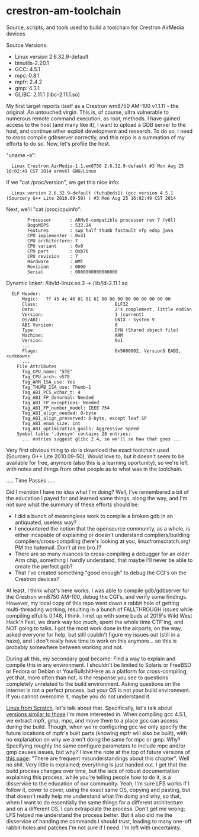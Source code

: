# crestron-am-toolchain
Source, scripts, and tools used to build a toolchain for Crestron AirMedia devices

Source Versions:
* Linux version 2.6.32.9-default
* binutils-2.20.1
* GCC: 4.5.1
* mpc: 0.8.1
* mpfr: 2.4.2
* gmp: 4.3.1
* GLIBC: 2.11.1 (libc-2.11.1.so)

My first target reports itself as a Crestron wm8750 AM-100 v1.1.11 - the original. An untouched virgin. This is, of course, ultra vulnerable to numerous remote command execution, as root, methods. I have gained access to the host (and many like it), I want to upload a GDB server to the host, and continue other exploit development and research. To do so, I need to cross compile gdbserver correctly, and this repo is a summation of my efforts to do so. Now, let's profile the host.

"uname -a":
```
  Linux Crestron.AirMedia-1.1.wm8750 2.6.32.9-default #3 Mon Aug 25 16:02:49 CST 2014 armv6l GNU/Linux
```

If we "cat /proc/version", we get this nice info:
```
  Linux version 2.6.32.9-default (tutu@eds1) (gcc version 4.5.1 (Sourcery G++ Lite 2010.09-50) ) #3 Mon Aug 25 16:02:49 CST 2014
```

Next, we'll "cat /proc/cpuinfo":
```
        Processor       : ARMv6-compatible processor rev 7 (v6l)
        BogoMIPS        : 532.24
        Features        : swp half thumb fastmult vfp edsp java 
        CPU implementer : 0x41
        CPU architecture: 7
        CPU variant     : 0x0
        CPU part        : 0xb76
        CPU revision    : 7
        Hardware        : WMT
        Revision        : 0000
        Serial          : 0000000000000000
```
Dynamic linker: /lib/ld-linux.so.3 -> /lib/ld-2.11.1.so
```  
  ELF Header:
      Magic:   7f 45 4c 46 01 01 01 00 00 00 00 00 00 00 00 00 
      Class:                             ELF32
      Data:                              2's complement, little endian
      Version:                           1 (current)
      OS/ABI:                            UNIX - System V
      ABI Version:                       0
      Type:                              DYN (Shared object file)
      Machine:                           ARM
      Version:                           0x1
      ...
      Flags:                             0x5000002, Version5 EABI, <unknown>
      ...
    File Attributes
      Tag_CPU_name: "5TE"
      Tag_CPU_arch: v5TE
      Tag_ARM_ISA_use: Yes
      Tag_THUMB_ISA_use: Thumb-1
      Tag_ABI_PCS_wchar_t: 4
      Tag_ABI_FP_denormal: Needed
      Tag_ABI_FP_exceptions: Needed
      Tag_ABI_FP_number_model: IEEE 754
      Tag_ABI_align_needed: 8-byte
      Tag_ABI_align_preserved: 8-byte, except leaf SP
      Tag_ABI_enum_size: int
      Tag_ABI_optimization_goals: Aggressive Speed
    Symbol table '.dynsym' contains 28 entries:
      ... entries suggest glibc 2.4, so we'll se how that goes ...
```
Very first obvious thing to do is download the exact toolchain used (Sourcery G++ Lite 2010.09-50). Would love to, but it doesn't seem to be available for free, anymore (also this is a learning oportunity), so we're left with notes and things from other people as to what was in the toolchain.

..... Time Passes .....

Did I mention I have no idea what I'm doing? Well, I've remembered a bit of the education I payed for and learned some things, along the way, and I'm not sure what the summary of these efforts should be: 
* I did a bunch of meaningless work to compile a broken gdb in an antiquated, useless way? 
* I encountered the notion that the opensource community, as a whole, is either incapable of explaining or doesn't understand compilers/building compilers/cross-compiling (here's looking at you, linuxfromscratch.org! PM the hatemail. Don't at me bro.)? 
* There are so many nuances to cross-compiling a debugger for an older Arm chip, something I hardly understand, that maybe I'll never be able to create the perfect gdb?
* That I've created something "good enough" to debug the CGI's on the Crestron devices?

At least, I think what's here works. I was able to compile gdb/gdbserver for the Crestron wm8750 AM-100, debug the CGI's, and verify some findings. However, my local copy of this repo went down a rabbit hole of getting multi-threading working, resulting in a bunch of FALLTHROUGH issues while compiling elfutils 0.148, I think. I met up with some buds at 2019's Wild West Hack'n Fest, we drank way too much, spent the whole time CTF'ing, and NOT going to talks. I got the most work done in the airports, on the way, asked everyone for help, but still couldn't figure my issues out (still in a haze), and I don't really have time to work on this anymore... so this is probably somewhere between working and not.

During all this, my secondary goal became: Find a way to explain and compile this in any environment. I shouldn't be limited to Solaris or FreeBSD or Fedora or Debian or YourBullshitHere as a platform for cross-compiling, yet that, more often than not, is the response you see to questions completely unrelated to the build environment. Asking questions on the internet is not a perfect process, but your OS is not your build environment. If you cannot overcome it, maybe you do not understand it.

[Linux from Scratch](http://www.linuxfromscratch.org/), let's talk about that. Specifically, let's talk about [versions similar to those](http://www.linuxfromscratch.org/lfs/view/6.7/chapter05/gcc-pass1.html) I'm more interested in. When compiling gcc 4.5.1, we extract mpfr, gmp, mpc, and move them to a place gcc can access during the build. Though, when we're configuring gcc we only specify the future locations of mpfr's built parts (knowing mpfr will also be built), with no explanation on why we aren't doing the same for mpc or gmp. Why? Specifying roughly the same configure parameters to include mpc and/or gmp causes issues, but why? I love the note at the top of future versions of [this page](http://www.linuxfromscratch.org/lfs/view/7.5-systemd/chapter05/gcc-pass1.html): "There are frequent misunderstandings about this chapter". Well no shit. Very little is explained; everything is just handed out. I get that the build process changes over time, but the lack of robust documentation explaining this process, while you're telling people how to do it, is a disservice to the education of our community. Yeah, I'm sure LFS works if I follow it, cover to cover, using the exact same OS, copying and pasting, but that doesn't really help me understand what I'm doing and why, so that, when I want to do essentially the same things for a different architecture and on a different OS, I can extrapolate the process. Don't get me wrong; LFS helped me understand the process better. But it also did me the disservice of handing me commands I should trust, leading to many one-off rabbit-holes and patches I'm not sure if I need. I'm left with uncertainty.
